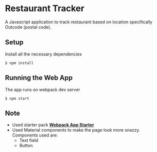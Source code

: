 # Restaurant Tracker
A Javascript application to track restaurant based on location specifically Outcode (postal code).

## Setup
Install all the necessary dependencies
```
$ npm install
```

## Running the Web App
The app runs on webpack dev server
```
$ npm start
```

## Note
* Used starter pack **[Webpack App Starter](https://github.com/wbkd/webpack-starter)** <br/>
* Used Material components to make the page look more snazzy. Components used are:
  * Text field
  * Button

